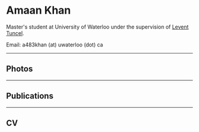 # Amaan Khan

Master's student at University of Waterloo under the supervision of [Levent Tuncel](https://www.math.uwaterloo.ca/~ltuncel/).

Email: a483khan (at) uwaterloo (dot) ca

---

## Photos

<!-- Add image links or embed a gallery here -->
<!-- [2025 Selfie](path/to/photo1.jpg) -->

---

## Publications


<!-- | *Publication Title 1* | Journal / Conference | 202X | [Link](#) | -->

---

## CV
<!--
```html
<iframe src="path/to/your-cv.pdf" width="100%" height="600px"></iframe> 
-->
